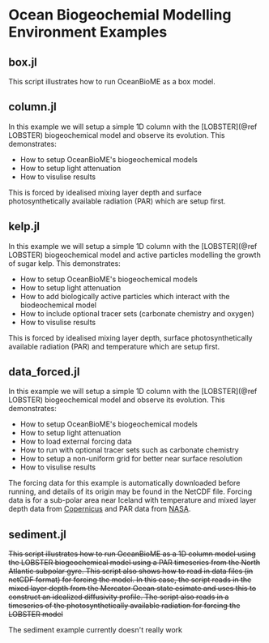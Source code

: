 # Ocean Biogeochemial Modelling Environment Examples

## box.jl
This script illustrates how to run OceanBioME as a box model.

## column.jl
In this example we will setup a simple 1D column with the [LOBSTER](@ref LOBSTER) biogeochemical model and observe its evolution. This demonstrates:
- How to setup OceanBioME's biogeochemical models
- How to setup light attenuation
- How to visulise results

This is forced by idealised mixing layer depth and surface photosynthetically available radiation (PAR) which are setup first.

## kelp.jl
In this example we will setup a simple 1D column with the [LOBSTER](@ref LOBSTER) biogeochemical model and active particles modelling the growth of sugar kelp. This demonstrates:
- How to setup OceanBioME's biogeochemical models
- How to setup light attenuation
- How to add biologically active particles which interact with the biodeochemical model
- How to include optional tracer sets (carbonate chemistry and oxygen)
- How to visulise results

This is forced by idealised mixing layer depth, surface photosynthetically available radiation (PAR) and temperature which are setup first.

## data_forced.jl
In this example we will setup a simple 1D column with the [LOBSTER](@ref LOBSTER) biogeochemical model and observe its evolution. This demonstrates:
- How to setup OceanBioME's biogeochemical models
- How to setup light attenuation
- How to load external forcing data
- How to run with optional tracer sets such as carbonate chemistry
- How to setup a non-uniform grid for better near surface resolution
- How to visulise results

The forcing data for this example is automatically downloaded before running, and details of its origin may be found in the NetCDF file. Forcing data is for a sub-polar area near Iceland with temperature and mixed layer depth data from [Copernicus](https://data.marine.copernicus.eu/viewer) and PAR data from [NASA](https://oceancolor.gsfc.nasa.gov/l3/).


## sediment.jl
<del>This script illustrates how to run OceanBioME as a 1D column model using the LOBSTER biogeochemical model using a PAR timeseries from the North Atlantic subpolar gyre. 
This script also shows how to read in data files (in netCDF format) for forcing the model. 
In this case, the script reads in the mixed layer depth from the Mercator Ocean state esimate and uses this to construct an idealized diffusivity profile. 
The script also reads in a timeseries of the photosynthetically available radiation for forcing the LOBSTER model</del>

The sediment example currently doesn't really work
